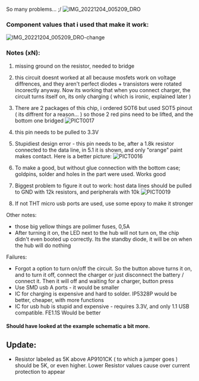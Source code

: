 So many problems... ;/
![IMG_20221204_005209_DRO](https://user-images.githubusercontent.com/53944559/205467556-7858e5ea-265e-494b-af89-5dd6fb2ad69a.jpg)
### Component values that i used that make it work:
![IMG_20221204_005209_DRO-change](https://user-images.githubusercontent.com/53944559/205468611-6f016186-a26d-4ae7-a219-0abe7f9c9db4.jpg)
### Notes (xN):
1. missing ground on the resistor, needed to bridge
2. this circuit doesnt worked at all because mosfets work on voltage diffrences, and they aren't perfect diodes + transistors were rotated incorectly anyway. Now its working that when you connect charger, the circuit turns itself on, its only charging ( which is ironic, explained later )
3. There are 2 packages of this chip, i ordered SOT6 but used SOT5 pinout ( its diffrent for a reason... ) so those 2 red pins need to be lifted, and the bottom one bridged
![PICT0017](https://user-images.githubusercontent.com/53944559/205468911-07e12748-1c93-4f4a-b749-b0d7037b19a2.jpg)


4. this pin needs to be pulled to 3.3V
5. Stupidiest design error - this pin needs to be, after a 1.8k resistor connected to the data line, in 5.1 it is shown, and only "orange" paint makes contact. Here is a better picture:
![PICT0016](https://user-images.githubusercontent.com/53944559/205468906-eb5f1e98-63ff-45b5-94ac-a1a82b1e8845.jpg)

6. To make a good, but without glue connection with the bottom case; goldpins, solder and holes in the part were used. Works good
7. Biggest problem to figure it out to work: host data lines should be pulled to GND with 12k resistors, and peripherals with 10k
![PICT0019](https://user-images.githubusercontent.com/53944559/205469120-a806cb2a-52ca-4601-b9e0-6dea1a973248.jpg)

8. If not THT micro usb ports are used, use some epoxy to make it stronger

Other notes:
- those big yellow things are polimer fuses, 0,5A
- After turning it on, the LED next to the hub will not turn on, the chip didn't even booted up correctly. Its the standby diode, it will be on when the hub will do nothing

Failures:
- Forgot a option to turn on/off the circuit. So the button above turns it on, and to turn it off, connect the charger or just disconnect the battery / connect it. Then it will off and waiting for a charger, button press
- Use SMD usb A ports - it would be smaller
- IC for charging is expensive and hard to solder. IP5328P would be better, cheaper, with more functions
- IC for usb hub is stupid and expensive - requires 3.3V, and only 1.1 USB compatible. FE1.1S Would be better

#### Should have looked at the example schematic a bit more.

## Update:
- Resistor labeled as 5K above AP9101CK ( to which a jumper goes ) should be 5K, or even higher. Lower Resistor values cause over current protection to appear 
